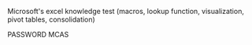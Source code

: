 
Microsoft's excel knowledge test (macros, lookup function, visualization, pivot tables, consolidation)

PASSWORD MCAS
